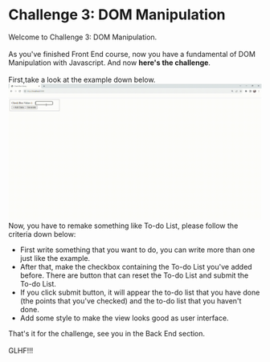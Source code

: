 # Challenge 3: DOM Manipulation

Welcome to Challenge 3: DOM Manipulation. 
<br>
<br>
As you've finished Front End course, now you have a fundamental of DOM Manipulation with Javascript. And now <b>here's the challenge</b>.
<br>
<br>
First,take a look at the example down below.
![Watch the video](./assets/Challenge3Example.gif)
Now, you have to remake something like To-do List, please follow the criteria down below:
- First write something that you want to do, you can write more than one just like the example.
- After that, make the checkbox containing the To-do List you've added before. There are button that can reset the To-do List and submit the To-do List.
- If you click submit button, it will appear the to-do list that you have done (the points that you've checked) and the to-do list that you haven't done.
- Add some style to make the view looks good as user interface.

That's it for the challenge, see you in the Back End section.
<br>
<br>
GLHF!!!